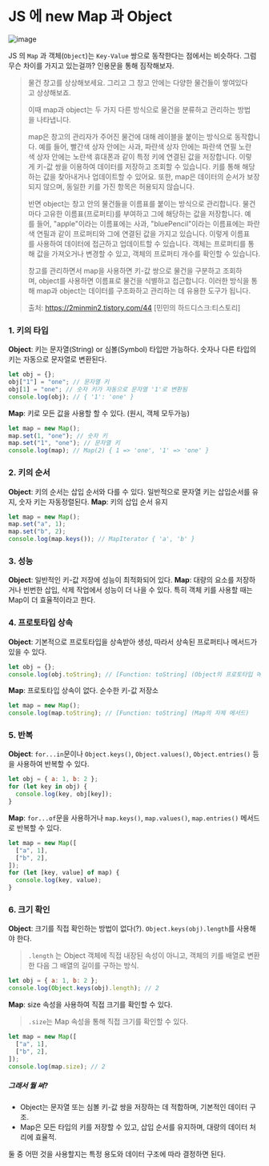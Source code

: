 # JS 에 new Map 과 Object

![image](https://github.com/Jae-hong-lee/TIL/assets/72030487/724015be-c516-4430-90b8-00cd5e0f9d10)

JS 의 `Map` 과 객체(`Object`)는 `Key-Value` 쌍으로 동작한다는 점에서는 비슷하다.
그럼 무슨 차이를 가지고 있는걸까? 인용문을 통해 짐작해보자.

> 물건 창고를 상상해보세요. 그리고 그 창고 안에는 다양한 물건들이 쌓여있다고 상상해보죠.
>
> 이때 map과 object는 두 가지 다른 방식으로 물건을 분류하고 관리하는 방법을 나타냅니다.
>
> map은 창고의 관리자가 주어진 물건에 대해 레이블을 붙이는 방식으로 동작합니다.
> 예를 들어, 빨간색 상자 안에는 사과, 파란색 상자 안에는 파란색 연필 노란색 상자 안에는 노란색 휴대폰과 같이 특정 키에 연결된 값을 저장합니다. 이렇게 키-값 쌍을 이용하여 데이터를 저장하고 조회할 수 있습니다. 키를 통해 해당하는 값을 찾아내거나 업데이트할 수 있어요. 또한, map은 데이터의 순서가 보장되지 않으며, 동일한 키를 가진 항목은 허용되지 않습니다.
>
> 반면 object는 창고 안의 물건들을 이름표를 붙이는 방식으로 관리합니다. 물건마다 고유한 이름표(프로퍼티)를 부여하고 그에 해당하는 값을 저장합니다. 예를 들어, "apple"이라는 이름표에는 사과, "bluePencil"이라는 이름표에는 파란색 연필과 같이 프로퍼티와 그에 연결된 값을 가지고 있습니다. 이렇게 이름표를 사용하여 데이터에 접근하고 업데이트할 수 있습니다. 객체는 프로퍼티를 통해 값을 가져오거나 변경할 수 있고, 객체의 프로퍼티 개수를 확인할 수 있습니다.
>
> 창고를 관리하면서 map을 사용하면 키-값 쌍으로 물건을 구분하고 조회하며, object를 사용하면 이름표로 물건을 식별하고 접근합니다. 이러한 방식을 통해 map과 object는 데이터를 구조화하고 관리하는 데 유용한 도구가 됩니다.
>
> 출처: https://2minmin2.tistory.com/44 [민민의 하드디스크:티스토리]

### 1. 키의 타입

**Object**: 키는 문자열(String) or 심볼(Symbol) 타입만 가능하다. 숫자나 다른 타입의 키는 자동으로 문자열로 변환된다.

```js
let obj = {};
obj["1"] = "one"; // 문자열 키
obj[1] = "one"; // 숫자 키가 자동으로 문자열 '1'로 변환됨
console.log(obj); // { '1': 'one' }
```

**Map**: 키로 모든 값을 사용할 할 수 있다. (원시, 객체 모두가능)

```js
let map = new Map();
map.set(1, "one"); // 숫자 키
map.set("1", "one"); // 문자열 키
console.log(map); // Map(2) { 1 => 'one', '1' => 'one' }
```

### 2. 키의 순서

**Object**: 키의 순서는 삽입 순서와 다를 수 있다. 일반적으로 문자열 키는 삽입순서를 유지, 숫자 키는 자동정렬된다.
**Map**: 키의 삽입 순서 유지

```js
let map = new Map();
map.set("a", 1);
map.set("b", 2);
console.log(map.keys()); // MapIterator { 'a', 'b' }
```

### 3. 성능

**Object**: 일반적인 키-값 저장에 성능이 최적화되어 있다.
**Map**: 대량의 요소를 저장하거나 빈번한 삽입, 삭제 작업에서 성능이 더 나을 수 있다. 특히 객체 키를 사용할 때는 Map이 더 효율적이라고 한다.

### 4. 프로토타입 상속

**Object**: 기본적으로 프로토타입을 상속받아 생성, 따라서 상속된 프로퍼티나 메서드가 있을 수 있다.

```js
let obj = {};
console.log(obj.toString); // [Function: toString] (Object의 프로토타입 메서드)
```

**Map**: 프로토타입 상속이 없다. 순수한 키-값 저장소

```js
let map = new Map();
console.log(map.toString); // [Function: toString] (Map의 자체 메서드)
```

### 5. 반복

**Object**: `for...in`문이나 `Object.keys()`, `Object.values()`, `Object.entries()` 등을 사용하여 반복할 수 있다.

```js
let obj = { a: 1, b: 2 };
for (let key in obj) {
  console.log(key, obj[key]);
}
```

**Map**: `for...of`문을 사용하거나 `map.keys()`, `map.values()`, `map.entries()` 메서드로 반복할 수 있다.

```js
let map = new Map([
  ["a", 1],
  ["b", 2],
]);
for (let [key, value] of map) {
  console.log(key, value);
}
```

### 6. 크기 확인

**Object**: 크기를 직접 확인하는 방법이 없다(?).
`Object.keys(obj).length`를 사용해야 한다.

> `.length` 는 Object 객체에 직접 내장된 속성이 아니고, 객체의 키를 배열로 변환한 다음 그 배열의 길이를 구하는 방식.

```js
let obj = { a: 1, b: 2 };
console.log(Object.keys(obj).length); // 2
```

**Map**: size 속성을 사용하여 직접 크기를 확인할 수 있다.

> `.size`는 Map 속성을 통해 직접 크기를 확인할 수 있다.

```js
let map = new Map([
  ["a", 1],
  ["b", 2],
]);
console.log(map.size); // 2
```

##### 그래서 뭘 써?

- Object는 문자열 또는 심볼 키-값 쌍을 저장하는 데 적합하며, 기본적인 데이터 구조.
- Map은 모든 타입의 키를 저장할 수 있고, 삽입 순서를 유지하며, 대량의 데이터 처리에 효율적.

둘 중 어떤 것을 사용할지는 특정 용도와 데이터 구조에 따라 결정하면 된다.
